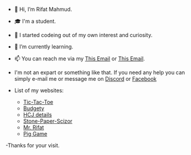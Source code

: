 - 👋 Hi, I’m Rifat Mahmud.
- 🎓 I'm a student.
- 🌈 I started codeing out of my own interest and curiosity.
- 🌱 I’m currently learning.
- 📫 You can reach me via my <a href="mailto:rifatmahmudpc@gmail.com">This Email</a> or <a href="mailto:rifatmahmudpc@gmail.com">This Email</a>.
- I'm not an expart or something like that. If you need any help you can simply e-mail me or message me on <a href="https://discord.com/channels/Rifat#1141" target="_blank">Discord</a> or <a href="https://www.facebook.com/messages/t/rifatno1.fb" target="_blank">Facebook</a>


- List of my websites:
  - <a href="https://t-t-t-r.netlify.app/" target="_blank">Tic-Tac-Toe</a>
  - <a href="https://r-budget.netlify.app/" target="_blank">Budgety</a>
  - <a href="https://just-try.netlify.app/" target="_blank">HCJ details</a>
  - <a href="https://s-p-s.netlify.app/" target="_blank">Stone-Paper-Scizor</a>
  - <a href="https://rifatpractice.netlify.app/" target="_blank">Mr. Rifat</a>
  - <a href="https://pig-game-rifat.netlify.app/" target="_blank">Pig Game</a>


-Thanks for your visit.
<!---
RifatMahmudno-1/RifatMahmudno-1 is a ✨ special ✨ repository because its `README.md` (this file) appears on your GitHub profile.
You can click the Preview link to take a look at your changes.
--->
